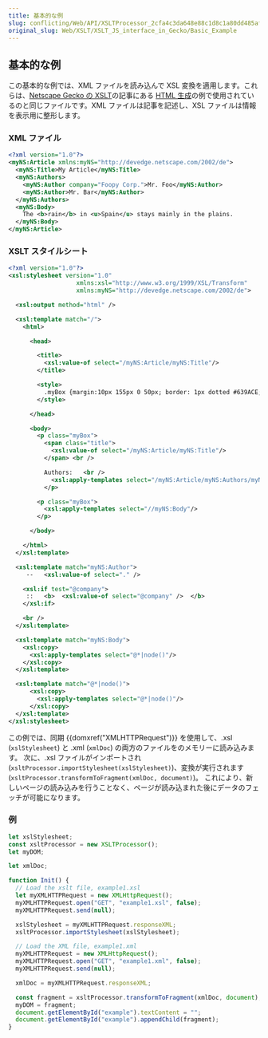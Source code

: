 ```yaml
---
title: 基本的な例
slug: conflicting/Web/API/XSLTProcessor_2cfa4c3da648e88c1d8c1a80dd485afe
original_slug: Web/XSLT/XSLT_JS_interface_in_Gecko/Basic_Example
---
```


## 基本的な例

この基本的な例では、XML ファイルを読み込んで XSL 変換を適用します。これらは、[Netscape Gecko の XSLT](/ja/docs/Web/API/XSLTProcessor)の記事にある [HTML 生成](/ja/docs/Web/API/XSLTProcessor/Generating_HTML)の例で使用されているのと同じファイルです。XML ファイルは記事を記述し、XSL ファイルは情報を表示用に整形します。

### XML ファイル

```xml
<?xml version="1.0"?>
<myNS:Article xmlns:myNS="http://devedge.netscape.com/2002/de">
  <myNS:Title>My Article</myNS:Title>
  <myNS:Authors>
    <myNS:Author company="Foopy Corp.">Mr. Foo</myNS:Author>
    <myNS:Author>Mr. Bar</myNS:Author>
  </myNS:Authors>
  <myNS:Body>
    The <b>rain</b> in <u>Spain</u> stays mainly in the plains.
  </myNS:Body>
</myNS:Article>
```

### XSLT スタイルシート

```xml
<?xml version="1.0"?>
<xsl:stylesheet version="1.0"
                   xmlns:xsl="http://www.w3.org/1999/XSL/Transform"
                   xmlns:myNS="http://devedge.netscape.com/2002/de">

  <xsl:output method="html" />

  <xsl:template match="/">
    <html>

      <head>

        <title>
          <xsl:value-of select="/myNS:Article/myNS:Title"/>
        </title>

        <style>
          .myBox {margin:10px 155px 0 50px; border: 1px dotted #639ACE; padding:0 5px 0 5px;}
        </style>

      </head>

      <body>
        <p class="myBox">
          <span class="title">
            <xsl:value-of select="/myNS:Article/myNS:Title"/>
          </span> <br />

          Authors:   <br />
            <xsl:apply-templates select="/myNS:Article/myNS:Authors/myNS:Author"/>
          </p>

        <p class="myBox">
          <xsl:apply-templates select="//myNS:Body"/>
        </p>

      </body>

    </html>
  </xsl:template>

  <xsl:template match="myNS:Author">
     --   <xsl:value-of select="." />

    <xsl:if test="@company">
     ::   <b>  <xsl:value-of select="@company" />  </b>
    </xsl:if>

    <br />
  </xsl:template>

  <xsl:template match="myNS:Body">
    <xsl:copy>
      <xsl:apply-templates select="@*|node()"/>
    </xsl:copy>
  </xsl:template>

  <xsl:template match="@*|node()">
      <xsl:copy>
        <xsl:apply-templates select="@*|node()"/>
      </xsl:copy>
  </xsl:template>
</xsl:stylesheet>
```

この例では、同期 {{domxref("XMLHTTPRequest")}} を使用して、.xsl (`xslStylesheet`) と .xml (`xmlDoc`) の両方のファイルをのメモリーに読み込みます。 次に、.xsl ファイルがインポートされ(`xsltProcessor.importStylesheet(xslStylesheet)`)、変換が実行されます(`xsltProcessor.transformToFragment(xmlDoc, document)`)。 これにより、新しいページの読み込みを行うことなく、ページが読み込まれた後にデータのフェッチが可能になります。

### 例

```js
let xslStylesheet;
const xsltProcessor = new XSLTProcessor();
let myDOM;

let xmlDoc;

function Init() {
  // Load the xslt file, example1.xsl
  let myXMLHTTPRequest = new XMLHttpRequest();
  myXMLHTTPRequest.open("GET", "example1.xsl", false);
  myXMLHTTPRequest.send(null);

  xslStylesheet = myXMLHTTPRequest.responseXML;
  xsltProcessor.importStylesheet(xslStylesheet);

  // Load the XML file, example1.xml
  myXMLHTTPRequest = new XMLHttpRequest();
  myXMLHTTPRequest.open("GET", "example1.xml", false);
  myXMLHTTPRequest.send(null);

  xmlDoc = myXMLHTTPRequest.responseXML;

  const fragment = xsltProcessor.transformToFragment(xmlDoc, document);
  myDOM = fragment;
  document.getElementById("example").textContent = "";
  document.getElementById("example").appendChild(fragment);
}
```
